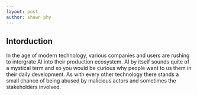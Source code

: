 ```yaml
---
layout: post
author: shawn phy
--- 
```


## Intorduction
In the age of modern technology, various companies and users are rushing to intergrate AI into their production ecosystem. AI by itself sounds quite of a mystical term and so you would be curious why people want to us them in their daily development. As with every other technology there stands a small chance of being abused by malicious actors and sometimes the stakeholders involved. 

## 